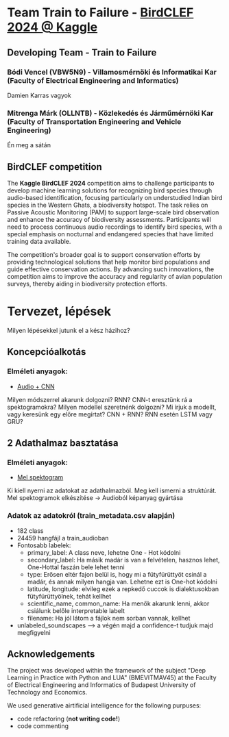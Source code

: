 # Team Train to Failure - [BirdCLEF 2024 @ Kaggle](https://www.kaggle.com/competitions/birdclef-2024)

## Developing Team - Train to Failure

### Bódi Vencel (VBW5N9) - Villamosmérnöki és Informatikai Kar (Faculty of Electrical Engineering and Informatics)
Damien Karras vagyok


### Mitrenga Márk (OLLNTB) - Közlekedés és Járműmérnöki Kar (Faculty of Transportation Engineering and Vehicle Engineering)
Én meg a sátán


## BirdCLEF competition

The **Kaggle BirdCLEF 2024** competition aims to challenge participants to develop machine learning solutions for recognizing bird species through audio-based identification, focusing particularly on understudied Indian bird species in the Western Ghats, a biodiversity hotspot. The task relies on Passive Acoustic Monitoring (PAM) to support large-scale bird observation and enhance the accuracy of biodiversity assessments. Participants will need to process continuous audio recordings to identify bird species, with a special emphasis on nocturnal and endangered species that have limited training data available.

The competition's broader goal is to support conservation efforts by providing technological solutions that help monitor bird populations and guide effective conservation actions. By advancing such innovations, the competition aims to improve the accuracy and regularity of avian population surveys, thereby aiding in biodiversity protection efforts.



# Tervezet, lépések
Milyen lépésekkel jutunk el a kész házihoz?
## Koncepcióalkotás
### Elméleti anyagok:
 - [Audio + CNN](https://www.analyticsvidhya.com/blog/2021/06/how-to-detect-covid19-cough-from-mel-spectrogram-using-convolutional-neural-network/)

Milyen módszerrel akarunk dolgozni? RNN? CNN-t eresztünk rá a spektogramokra? Milyen modellel szeretnénk dolgozni? Mi írjuk a modellt, vagy keresünk egy előre megírtat? CNN + RNN? RNN esetén LSTM vagy GRU?
## 2 Adathalmaz basztatása
### Elméleti anyagok:
- [Mel spektogram](https://medium.com/analytics-vidhya/understanding-the-mel-spectrogram-fca2afa2ce53)

Ki kiell nyerni az adatokat az adathalmazból. Meg kell ismerni a struktúrát. Mel spektogramok elkészítése -> Audioból képanyag gyártása

### Adatok az adatokról (train_metadata.csv alapján)
 - 182 class
 - 24459 hangfájl a train_audioban
 - Fontosabb labelek:
    - primary_label: A class neve, lehetne One - Hot kódolni
    - secondary_label: Ha másik madár is van a felvételen, hasznos lehet, One-Hottal faszán bele lehet tenni
    - type: Erősen eltér fajon belül is, hogy mi a fütyfürüttyöt csinál a madár, és annak milyen hangja van. Lehetne ezt is One-hot kódolni
    - latitude, longitude: elvileg ezek a repkedő cuccok is dialektusokban fütyfürüttyölnek, tehát kellhet
    - scientific_name, common_name: Ha menők akarunk lenni, akkor csiálunk belőle interpretable labelt
    - filename: Ha jól látom a fájlok nem sorban vannak, kellhet
 - unlabeled_soundscapes --> a végén majd a confidence-t tudjuk majd megfigyelni





## Acknowledgements

The project was developed within the framework of the subject "Deep Learning in Practice with Python and LUA" (BMEVITMAV45) at the Faculty of Electrical Engineering and Informatics of Budapest University of Technology and Economics.

We used generative airtificial intelligence for the following purpuses:
 - code refactoring (**not writing code!**)
 - code commenting